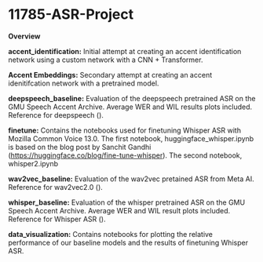 # 11785-ASR-Project

**Overview**

**accent_identification:** Initial attempt at creating an accent identification network using a custom network with a CNN + Transformer.

**Accent Embeddings:** Secondary attempt at creating an accent idenitifcation network with a pretrained model. 


**deepspeech_baseline:** Evaluation of the deepspeech pretrained ASR on the GMU Speech Accent Archive. Average WER and WIL results plots included. Reference for deepspeech (). 

**finetune:** Contains the notebooks used for finetuning Whisper ASR with Mozilla Common Voice 13.0. The first notebook, huggingface_whisper.ipynb is based on the blog post by Sanchit Gandhi (https://huggingface.co/blog/fine-tune-whisper). The second notebook, whisper2.ipynb 

**wav2vec_baseline:** Evaluation of the wav2vec pretained ASR from Meta AI. Reference for wav2vec2.0 (). 

**whisper_baseline:** Evaluation of the whisper pretrained ASR on the GMU Speech Accent Archive. Average WER and WIL result plots included. Reference for Whisper ASR ().

**data_visualization:** Contains notebooks for plotting the relative performance of our baseline models and the results of finetuning Whisper ASR.
